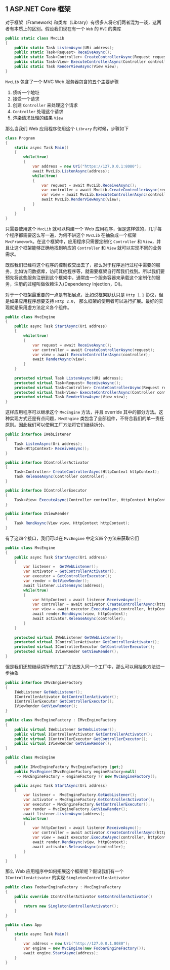 ## 1 ASP.NET Core 框架

对于框架（Framework) 和类库（Library）有很多人将它们两者混为一谈，这两者有本质上的区别。假设我们现在有一个 `Web` 的 `MVC` 的类库

```C#
public static class MvcLib
{
    public static Task ListenAsync(URi address);
    public static Task<Request> ReceiveAsync();
    public static Task<Controller> CreateControllerAsync(Request request);
    public static Task<View> ExecuteControllerAsync(Controller controller);
    public static Task RenderViewAsync(View view);
}
```

`MvcLib` 包含了一个 MVC Web 服务器包含的五个主要步骤
1. 侦听一个地址
2. 接受一个请求
3. 创建 `Controller` 来处理这个请求
4. `Controller` 处理这个请求
5. 渲染请求处理的结果 `View`

那么当我们 Web 应用程序使用这个 `Library` 的时候，步骤如下 

```C#
class Program
{
    static async Task Main()
    {
        while(true)
        {
            var address = new Uri("https://127.0.0.1:8080");
            await MvcLib.ListenAsync(address);
            while(true)
            {
                var request = await MvcLib.ReceiveAsync();
                var controller = await MvcLib.CreateControllerAsync(request);
                var view = await MvcLib.ExecuteControllerAsync(controller);
                await MvcLib.RenderViewAsync(view);
            }
        }
    }
}
```

只需要使用这个 `MvcLib` 就可以构建一个 Web 应用程序，但是这样做的，几乎每个程序都需要这么写一遍，为何不讲这个 `MvcLib` 在抽象成一个框架 `MvcFramework`。在这个框架中，应用程序只需要定制化 `Controller` 和  `View`，并且让这个框架能够正确地找到响应的 `Controller` 和 `View` 就可以实现不同的业务需求。

既然我们已经将这个程序的控制权交出去了，那么对于程序运行过程中需要的服务，比如访问数据库，访问其他程序等，就需要框架自行帮我们找到。所以我们要预先将这些服务注册到这个框架中，通常由一个服务容器来承载这个定制化的服务，注册的过程叫做依赖注入(Dependency Injection，DI)。

对于一个框架最重要的一点是有拓展点，比如说框架默认只是 `Http 1.1` 协议，但是如果应用程序想要支持 `Http 2.0`， 那么框架的使用者可以进行扩展。最好的实现就是采用虚方法定义各个组件。

```C#
public class MvcEngine
{
    public async Task StartAsync(Uri address)
    {
        while(true)
        {
            var request = await ReceiveAsync();
            var controller = await CreateControllerAsync(request);
            var view = await ExecuteControllerAsync(controller);
            await RenderAsync(view);
        }
    }
    
    protected virtual Task ListenAsync(URi address);
    protected virtual Task<Request> ReceiveAsync();
    protected virtual Task<Controller> CreateControllerAsync(Request request);
    protected virtual Task<View> ExecuteControllerAsync(Controller controller);
    protected virtual Task RenderViewAsync(View view);
}
```

这样应用程序可以继承这个 `MvcEngine` 方法，并且 override 其中的部分方法。这种实现方式还是有点问题，`MvcEngine` 类包含了全部组件，不符合我们的单一责任原则。因此我们可以使用工厂方法将它们继续拆分。
```C#
public interface IWebListener
{
    Task ListenAsync(Uri address);
    Task<HttpContext> ReceiveAsync();
}

public interface IControllerActivator
{
    Task<Controller> CreateControllerAsync(HttpContext httpContext);
    Task ReleaseAsync(Controller controller);
}

public interface IControllerExecutor
{
    Task<View> ExecuteAsync(Controller controller, HttpContext httpContext);
}

public interface IViewRender
{
    Task RendAsync(View view, HttpContext httpContext);
}
```

有了这四个接口，我们可以在 `MvcEngine` 中定义四个方法来获取它们

```C#
public class MvcEngine
{
    public async Task StartAsync(Uri address)
    {
        var listener =  GetWebListener();
        var activator = GetControllerActivator();
        var executor = GetControllerExecutor();
        var render = GetViewRender();
        await listener.ListenAsync(address);
        while(true)
        {
            var httpContext = await listener.ReceiveAsync();
            var controller = await activator.CreateControllerAsync(httpContext);
            var view = await executor.ExecuteAsync(controller, httpContext);
            await render.RendAsync(view, httpContext);
            await activator.ReleaseAsync(controller);
        }
    }
    
    protected virtual IWebListener GetWebListener();
    protected virtual IControllerActivator GetControllerActivator();
    protected virtual IControllerExecutor GetControllerExecutor();
    protected virtual IViewRender GetViewRender();
}
```

但是我们还想继续讲所有的工厂方法放入同一个工厂中，那么可以用抽象方法进一步抽象

```C#
public interface IMvcEngineFactory
{
    IWebListener GetWebListener();
    IControllerActivator GetControllerActivator();
    IControllerExecutor GetControllerExecutor();
    IViewRender GetViewRender();
}

public class MvcEngineFactory : IMvcEngineFactory
{
    public virtual IWebListener GetWebListener();
    public virtual IControllerActivator GetControllerActivator();
    public virtual IControllerExecutor GetControllerExecutor();
    public virtual IViewRender GetViewRender();
}

public class MvcEngine
{
    public IMvcEngineFactory MvcEngineFactory {get;}
    public MvcEngine(IMvcEngineFactory engineFactory=null)
     => MvcEngineFactory = engineFactory ?? new MvcEngineFactory();

    public async Task StartAsync(Uri address)
    {
        var listener =  MvcEngineFactory.GetWebListener();
        var activator = MvcEngineFactory.GetControllerActivator();
        var executor = MvcEngineFactory.GetControllerExecutor();
        var render = MvcEngineFactory.GetViewRender();
        await listener.ListenAsync(address);
        while(true)
        {
            var httpContext = await listener.ReceiveAsync();
            var controller = await activator.CreateControllerAsync(httpContext);
            var view = await executor.ExecuteAsync(controller, httpContext);
            await render.RendAsync(view, httpContext);
            await activator.ReleaseAsync(controller);
        }
    }
}
```

那么 Web 应用程序中如何拓展这个框架呢？假设我们有一个 `IControllerActivator` 的实现 `SingletonControllerActivator`

```C#
public class FoobarEngineFactory : MvcEngineFactory
{
    public override IControllerActivator GetControllerActivator()
    {
        return new SingletonControllerActivator();
    }
}

public class App
{
    static async Task Main()
    {
        var address = new Uri("http://127.0.0.1.8080");
        var engine = new MvcEngine(new FoobarEngineFactory());
        await engine.StartAsync(address);
    }
}
```